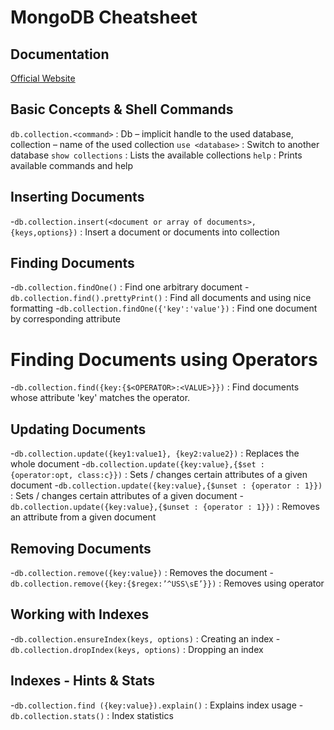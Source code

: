 # MongoDB Cheatsheet

## Documentation
[Official Website](https://docs.mongodb.com/)

## Basic Concepts & Shell Commands
`db.collection.<command>` : Db – implicit handle to the used database, collection – name of the used collection
`use <database>` : Switch to another database
`show collections` : Lists the available collections
`help` : Prints available commands and help

## Inserting Documents
-`db.collection.insert(<document or array of documents>, {keys,options})` : Insert a document or documents into collection

## Finding Documents
-`db.collection.findOne()` : Find one arbitrary document
-`db.collection.find().prettyPrint()` : Find all documents and using nice formatting
-`db.collection.findOne({'key':'value'})` : Find one document by corresponding attribute

# Finding Documents using Operators
-`db.collection.find({key:{$<OPERATOR>:<VALUE>}})` : Find documents whose attribute 'key' matches the operator.

## Updating Documents
-`db.collection.update({key1:value1}, {key2:value2})` : Replaces the whole document
-`db.collection.update({key:value},{$set : {operator:opt, class:c}})` : Sets / changes certain attributes of a given document
-`db.collection.update({key:value},{$unset : {operator : 1}})` : Sets / changes certain attributes of a given document
-`db.collection.update({key:value},{$unset : {operator : 1}})` : Removes an attribute from a given document

## Removing Documents
-`db.collection.remove({key:value})` : Removes the document
-`db.collection.remove({key:{$regex:’^USS\sE’}})` : Removes using operator

## Working with Indexes
-`db.collection.ensureIndex(keys, options)` : Creating an index
-`db.collection.dropIndex(keys, options)` : Dropping an index

## Indexes - Hints & Stats
-`db.collection.find ({key:value}).explain()` : Explains index usage
-`db.collection.stats()` : Index statistics
